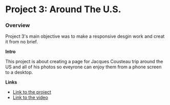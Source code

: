 # Project 3: Around The U.S.

### Overview  
Project 3's main objective was to make a responsive desgin work and creat it from no brief.  
  
**Intro**
  
This project is about creating a page for Jacques Cousteau trip around the US and all of his photos so eveyrone can enjoy them from a phone screen to a desktop.
  
**Links**  
  
* [Link to the project](https://www.figma.com/file/ii4xxsJ0ghevUOcssTlHZv/Sprint-3%3A-Around-the-US?node-id=0%3A1)
* [Link to the video](https://www.figma.com/file/ii4xxsJ0ghevUOcssTlHZv/Sprint-3%3A-Around-the-US?node-id=0%3A1) 
